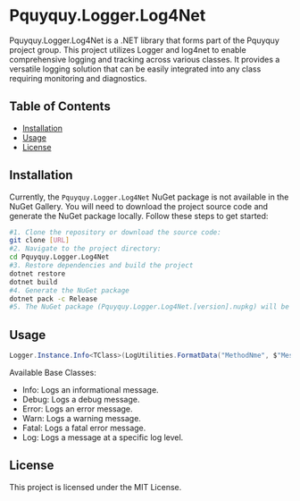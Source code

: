 # Pquyquy.Logger.Log4Net

Pquyquy.Logger.Log4Net is a .NET library that forms part of the Pquyquy project group. This project utilizes Logger and log4net to enable comprehensive logging and tracking across various classes. It provides a versatile logging solution that can be easily integrated into any class requiring monitoring and diagnostics.

## Table of Contents

- [Installation](#installation)
- [Usage](#usage)
- [License](#license)

## Installation

Currently, the `Pquyquy.Logger.Log4Net` NuGet package is not available in the NuGet Gallery. You will need to download the project source code and generate the NuGet package locally. Follow these steps to get started:

   ```bash
   #1. Clone the repository or download the source code:
   git clone [URL]
   #2. Navigate to the project directory:
   cd Pquyquy.Logger.Log4Net
   #3. Restore dependencies and build the project
   dotnet restore
   dotnet build
   #4. Generate the NuGet package
   dotnet pack -c Release
   #5. The NuGet package (Pquyquy.Logger.Log4Net.[version].nupkg) will be generated in the bin/Release directory of the project. You can then reference this local package in your other projects as needed.
   ```

## Usage
  
   ```csharp
   Logger.Instance.Info<TClass>(LogUtilities.FormatData("MethodNme", $"Message"));
   ```

Available Base Classes:
- Info: Logs an informational message.
- Debug: Logs a debug message.
- Error: Logs an error message.
- Warn: Logs a warning message.
- Fatal: Logs a fatal error message.
- Log: Logs a message at a specific log level.

## License

This project is licensed under the MIT License. 